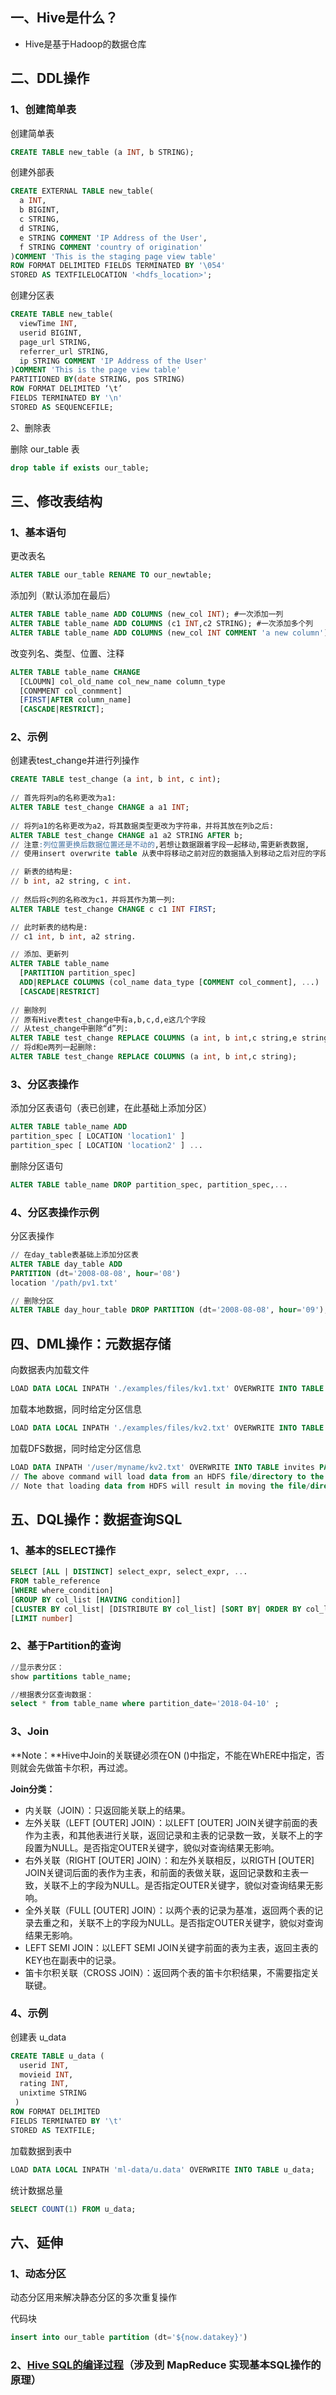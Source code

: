 ## 一、Hive是什么？

- Hive是基于Hadoop的数据仓库

## 二、DDL操作

### 1、创建简单表

创建简单表

```sql
CREATE TABLE new_table (a INT, b STRING);
```

创建外部表

```sql
CREATE EXTERNAL TABLE new_table(
  a INT, 
  b BIGINT,
  c STRING, 
  d STRING,
  e STRING COMMENT 'IP Address of the User',
  f STRING COMMENT 'country of origination'
)COMMENT 'This is the staging page view table'
ROW FORMAT DELIMITED FIELDS TERMINATED BY '\054'
STORED AS TEXTFILELOCATION '<hdfs_location>';
```

创建分区表

```sql
CREATE TABLE new_table(
  viewTime INT, 
  userid BIGINT,
  page_url STRING, 
  referrer_url STRING,
  ip STRING COMMENT 'IP Address of the User'
)COMMENT 'This is the page view table'
PARTITIONED BY(date STRING, pos STRING)
ROW FORMAT DELIMITED ‘\t’
FIELDS TERMINATED BY '\n'
STORED AS SEQUENCEFILE;
```

2、删除表

删除 our_table 表

```sql
drop table if exists our_table;
```



## 三、修改表结构

### 1、基本语句

更改表名

```sql
ALTER TABLE our_table RENAME TO our_newtable;
```

添加列（默认添加在最后）

```sql
ALTER TABLE table_name ADD COLUMNS (new_col INT); #一次添加一列
ALTER TABLE table_name ADD COLUMNS (c1 INT,c2 STRING); #一次添加多个列
ALTER TABLE table_name ADD COLUMNS (new_col INT COMMENT 'a new column'); #添加一列并增加列字段注释
```

改变列名、类型、位置、注释

```sql
ALTER TABLE table_name CHANGE
  [CLOUMN] col_old_name col_new_name column_type
  [CONMMENT col_conmment]
  [FIRST|AFTER column_name]
  [CASCADE|RESTRICT];
```

### 2、示例

创建表test_change并进行列操作

```sql
CREATE TABLE test_change (a int, b int, c int);
 
// 首先将列a的名称更改为a1:
ALTER TABLE test_change CHANGE a a1 INT;
 
// 将列a1的名称更改为a2，将其数据类型更改为字符串，并将其放在列b之后:
ALTER TABLE test_change CHANGE a1 a2 STRING AFTER b;
// 注意:列位置更换后数据位置还是不动的,若想让数据跟着字段一起移动,需更新表数据,
// 使用insert overwrite table 从表中将移动之前对应的数据插入到移动之后对应的字段中

// 新表的结构是: 
// b int, a2 string, c int.
 
// 然后将c列的名称改为c1，并将其作为第一列:
ALTER TABLE test_change CHANGE c c1 INT FIRST;

// 此时新表的结构是: 
// c1 int, b int, a2 string.

// 添加、更新列
ALTER TABLE table_name 
  [PARTITION partition_spec]               
  ADD|REPLACE COLUMNS (col_name data_type [COMMENT col_comment], ...)
  [CASCADE|RESTRICT]                       
  
// 删除列
// 原有Hive表test_change中有a,b,c,d,e这几个字段
// 从test_change中删除“d”列:
ALTER TABLE test_change REPLACE COLUMNS (a int, b int,c string,e string);
// 将d和e两列一起删除:
ALTER TABLE test_change REPLACE COLUMNS (a int, b int,c string);
```

### 3、分区表操作

添加分区表语句（表已创建，在此基础上添加分区）

```sql
ALTER TABLE table_name ADD
partition_spec [ LOCATION 'location1' ]
partition_spec [ LOCATION 'location2' ] ...
```

删除分区语句

```sql
ALTER TABLE table_name DROP partition_spec, partition_spec,...
```

### 4、分区表操作示例

分区表操作

```sql
// 在day_table表基础上添加分区表
ALTER TABLE day_table ADD
PARTITION (dt='2008-08-08', hour='08')
location '/path/pv1.txt'

// 删除分区
ALTER TABLE day_hour_table DROP PARTITION (dt='2008-08-08', hour='09');
```



## 四、DML操作：元数据存储

向数据表内加载文件

```sql
LOAD DATA LOCAL INPATH './examples/files/kv1.txt' OVERWRITE INTO TABLE our_table;
```

加载本地数据，同时给定分区信息

```sql
LOAD DATA LOCAL INPATH './examples/files/kv2.txt' OVERWRITE INTO TABLE our_table PARTITION (ds='2008-08-15');
```

加载DFS数据，同时给定分区信息

```sql
LOAD DATA INPATH '/user/myname/kv2.txt' OVERWRITE INTO TABLE invites PARTITION (ds='2008-08-15');
// The above command will load data from an HDFS file/directory to the table. 
// Note that loading data from HDFS will result in moving the file/directory. As a result, the operation is almost instantaneous. 
```



## 五、DQL操作：数据查询SQL

### 1、基本的SELECT操作

```sql
SELECT [ALL | DISTINCT] select_expr, select_expr, ...
FROM table_reference
[WHERE where_condition]
[GROUP BY col_list [HAVING condition]]
[CLUSTER BY col_list| [DISTRIBUTE BY col_list] [SORT BY| ORDER BY col_list]
[LIMIT number]
```



### 2、基于Partition的查询

```sql
//显示表分区：
show partitions table_name;

//根据表分区查询数据：
select * from table_name where partition_date='2018-04-10' ; 
```

### 3、Join

**Note：**Hive中Join的关联键必须在ON ()中指定，不能在WhERE中指定，否则就会先做笛卡尔积，再过滤。

**Join分类：**

- 内关联（JOIN）：只返回能关联上的结果。
- 左外关联（LEFT [OUTER] JOIN）：以LEFT [OUTER] JOIN关键字前面的表作为主表，和其他表进行关联，返回记录和主表的记录数一致，关联不上的字段置为NULL。是否指定OUTER关键字，貌似对查询结果无影响。
- 右外关联（RIGHT [OUTER] JOIN）：和左外关联相反，以RIGTH [OUTER] JOIN关键词后面的表作为主表，和前面的表做关联，返回记录数和主表一致，关联不上的字段为NULL。是否指定OUTER关键字，貌似对查询结果无影响。
- 全外关联（FULL [OUTER] JOIN）：以两个表的记录为基准，返回两个表的记录去重之和，关联不上的字段为NULL。是否指定OUTER关键字，貌似对查询结果无影响。
- LEFT SEMI JOIN：以LEFT SEMI JOIN关键字前面的表为主表，返回主表的KEY也在副表中的记录。
- 笛卡尔积关联（CROSS JOIN）：返回两个表的笛卡尔积结果，不需要指定关联键。

### 4、示例

创建表 u_data

```sql
CREATE TABLE u_data (
  userid INT,
  movieid INT,
  rating INT,
  unixtime STRING
 )
ROW FORMAT DELIMITED
FIELDS TERMINATED BY '\t'
STORED AS TEXTFILE;
```

加载数据到表中

```sql
LOAD DATA LOCAL INPATH 'ml-data/u.data' OVERWRITE INTO TABLE u_data;
```

统计数据总量

```sql
SELECT COUNT(1) FROM u_data;
```



## 六、延伸

### 1、动态分区

动态分区用来解决静态分区的多次重复操作

代码块

```sql
insert into our_table partition (dt='${now.datakey}')
```

### 2、[Hive SQL的编译过程](https://tech.meituan.com/2014/02/12/hive-sql-to-mapreduce.html)（涉及到 MapReduce 实现基本SQL操作的原理）